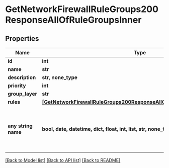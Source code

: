 # GetNetworkFirewallRuleGroups200ResponseAllOfRuleGroupsInner


## Properties
Name | Type | Description | Notes
------------ | ------------- | ------------- | -------------
**id** | **int** |  | [optional] 
**name** | **str** |  | [optional] 
**description** | **str, none_type** |  | [optional] 
**priority** | **int** |  | [optional] 
**group_layer** | **str** |  | [optional] 
**rules** | [**[GetNetworkFirewallRuleGroups200ResponseAllOfRuleGroupsInnerRulesInner]**](GetNetworkFirewallRuleGroups200ResponseAllOfRuleGroupsInnerRulesInner.md) |  | [optional] 
**any string name** | **bool, date, datetime, dict, float, int, list, str, none_type** | any string name can be used but the value must be the correct type | [optional]

[[Back to Model list]](../README.md#documentation-for-models) [[Back to API list]](../README.md#documentation-for-api-endpoints) [[Back to README]](../README.md)


